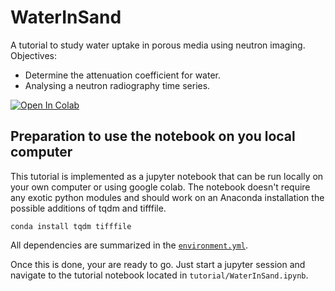 # WaterInSand
A tutorial to study water uptake in porous media using neutron imaging.
Objectives:
- Determine the attenuation coefficient for water.
- Analysing a neutron radiography time series.

[![Open In Colab](https://colab.research.google.com/assets/colab-badge.svg)](https://colab.research.google.com/github/googlecolab/colabtools/blob/master/notebooks/colab-github-demo.ipynb)

## Preparation to use the notebook on you local computer
This tutorial is implemented as a jupyter notebook that can be run locally on your own computer or using google colab. The notebook doesn't require any exotic python modules and should work on an Anaconda installation the possible additions of tqdm and tifffile.

```conda install tqdm tifffile```

All dependencies are summarized in the [```environment.yml```](https://github.com/ImagingLectures/WaterInSand/blob/main/environment.yml).

Once this is done, your are ready to go. Just start a jupyter session and navigate to the tutorial notebook located in ```tutorial/WaterInSand.ipynb```.
